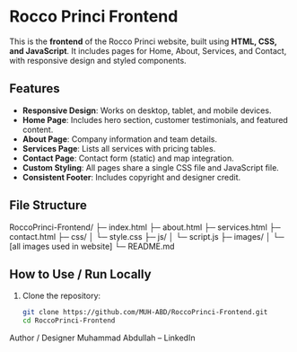 # Rocco Princi Frontend

This is the **frontend** of the Rocco Princi website, built using **HTML, CSS, and JavaScript**. It includes pages for Home, About, Services, and Contact, with responsive design and styled components.

## Features

- **Responsive Design**: Works on desktop, tablet, and mobile devices.  
- **Home Page**: Includes hero section, customer testimonials, and featured content.  
- **About Page**: Company information and team details.  
- **Services Page**: Lists all services with pricing tables.  
- **Contact Page**: Contact form (static) and map integration.  
- **Custom Styling**: All pages share a single CSS file and JavaScript file.  
- **Consistent Footer**: Includes copyright and designer credit.  


## File Structure

RoccoPrinci-Frontend/
├─ index.html
├─ about.html
├─ services.html
├─ contact.html
├─ css/
│ └─ style.css
├─ js/
│ └─ script.js
├─ images/
│ └─ [all images used in website]
└─ README.md

## How to Use / Run Locally

1. Clone the repository:
   ```bash
   git clone https://github.com/MUH-ABD/RoccoPrinci-Frontend.git
   cd RoccoPrinci-Frontend
   
Author / Designer
Muhammad Abdullah – LinkedIn

